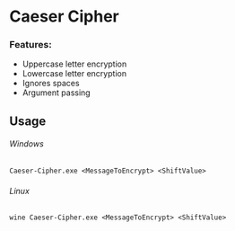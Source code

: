 # Caeser Cipher

### Features:
* Uppercase letter encryption
* Lowercase letter encryption
* Ignores spaces
* Argument passing


## Usage ##
###### Windows
``` 
Caeser-Cipher.exe <MessageToEncrypt> <ShiftValue>
```
###### Linux
```
wine Caeser-Cipher.exe <MessageToEncrypt> <ShiftValue>
```
